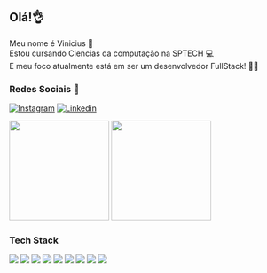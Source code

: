 ## Olá!👌
Meu nome é Vinicius 🙋 <br>
Estou cursando Ciencias da computação na SPTECH 💻 <br>
E meu foco atualmente está em ser um desenvolvedor FullStack! 👨‍💻

<h3>Redes Sociais 📱 </h3>

[![Instagram](https://img.shields.io/badge/Instagram-E4405F?style=for-the-badge&logo=instagram&logoColor=white)](https://www.instagram.com/vini._.cirello/)
[![Linkedin](https://img.shields.io/badge/LinkedIn-0077B5?style=for-the-badge&logo=linkedin&logoColor=white)](https://www.linkedin.com/in/vinicius-cirello-2aa85a191/)
<br>

<div>

  <img height="180em" src="https://github-readme-stats.vercel.app/api?username=ViniCirello&show_icons=true&bg_color=00000000"/>
  <img height="180em" src="https://github-readme-stats.vercel.app/api/top-langs/?username=ViniCirello&layout=compact&theme=tokyonight"/>
  
</div>

 <h3>Tech Stack</h3>
 <div>
<img src="https://img.shields.io/badge/HTML5-E34F26?style=for-the-badge&logo=html5&logoColor=white"/>
<img src="https://img.shields.io/badge/JavaScript-F7DF1E?style=for-the-badge&logo=javascript&logoColor=black"/>
<img src="https://img.shields.io/badge/Python-3776AB?style=for-the-badge&logo=python&logoColor=white"/>
<img src="https://img.shields.io/badge/R-276DC3?style=for-the-badge&logo=r&logoColor=white"/>
<img src="https://img.shields.io/badge/C%2B%2B-00599C?style=for-the-badge&logo=c%2B%2B&logoColor=white"/>
<img src="https://img.shields.io/badge/Powershell-2CA5E0?style=for-the-badge&logo=powershell&logoColor=white"/>
<img src="https://img.shields.io/badge/MySQL-00000F?style=for-the-badge&logo=mysql&logoColor=white"/>
<img src="https://img.shields.io/badge/Java-ED8B00?style=for-the-badge&logo=openjdk&logoColor=white"/>
<img src="https://img.shields.io/badge/CSS-239120?&style=for-the-badge&logo=css3&logoColor=white"/>   
</div>
